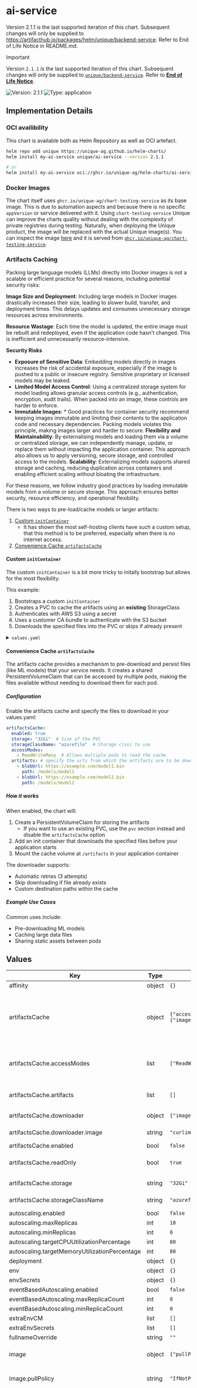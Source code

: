 # ai-service

Version 2.1.1 is the last supported iteration of this chart. Subsequent changes will only be supplied to https://artifacthub.io/packages/helm/unique/backend-service. Refer to End of Life Notice in README.md.

> [!IMPORTANT]
> Version `2.1.1` is the last supported iteration of this chart. Subsequent changes will only be supplied to [`unique/backend-service`](https://artifacthub.io/packages/helm/unique/backend-service). Refer to [**End of Life Notice**](#End-of-Life-Notice).

![Version: 2.1.1](https://img.shields.io/badge/Version-2.1.1-informational?style=flat-square) ![Type: application](https://img.shields.io/badge/Type-application-informational?style=flat-square)

## Implementation Details

### OCI availibility
This chart is available both as Helm Repository as well as OCI artefact.
```sh
helm repo add unique https://unique-ag.github.io/helm-charts/
helm install my-ai-service unique/ai-service --version 2.1.1

# or
helm install my-ai-service oci://ghcr.io/unique-ag/helm-charts/ai-service --version 2.1.1
```

### Docker Images
The chart itself uses `ghcr.io/unique-ag/chart-testing-service` as its base image. This is due to automation aspects and because there is no specific `appVersion` or service delivered with it. Using `chart-testing-service` Unique can improve the charts quality without dealing with the complexity of private registries during testing. Naturally, when deploying the Unique product, the image will be replaced with the actual Unique image(s). You can inspect the image [here](https://github.com/Unique-AG/helm-charts/tree/main/docker) and it is served from [`ghcr.io/unique-ag/chart-testing-service`](https://github.com/Unique-AG/helm-charts/pkgs/container/chart-testing-service).

### Artifacts Caching
Packing large language models (LLMs) directly into Docker images is not a scalable or efficient practice for several reasons, including potential security risks:

**Image Size and Deployment**: Including large models in Docker images drastically increases their size, leading to slower build, transfer, and deployment times. This delays updates and consumes unnecessary storage resources across environments.

**Resource Wastage**: Each time the model is updated, the entire image must be rebuilt and redeployed, even if the application code hasn't changed. This is inefficient and unnecessarily resource-intensive.

**Security Risks**
* **Exposure of Sensitive Data**: Embedding models directly in images increases the risk of accidental exposure, especially if the image is pushed to a public or insecure registry. Sensitive proprietary or licensed models may be leaked.
* **Limited Model Access Control**: Using a centralized storage system for model loading allows granular access controls (e.g., authentication, encryption, audit trails). When packed into an image, these controls are harder to enforce.
* **Immutable Images**: * Good practices for container security recommend keeping images immutable and limiting their contents to the application code and necessary dependencies. Packing models violates this principle, making images larger and harder to secure.
**Flexibility and Maintainability**: By externalising models and loading them via a volume or centralized storage, we can independently manage, update, or replace them without impacting the application container. This approach also allows us to apply versioning, secure storage, and controlled access to the models.
**Scalability**: Externalizing models supports shared storage and caching, reducing duplication across containers and enabling efficient scaling without bloating the infrastructure.

For these reasons, we follow industry good practices by loading immutable models from a volume or secure storage. This approach ensures better security, resource efficiency, and operational flexibility.

There is two ways to pre-load/cache models or larger artifacts:

1. [Custom `initContainer`](#custom-initcontainer)
    + It has shown the most self-hosting clients have such a custom setup, that this method is to be preferred, especially when there is no internet access.
1. [Convenience Cache `artifactsCache`](#convenience-cache-artifactscache)

#### Custom `initContainer`
The custom `initContainer` is a bit more tricky to initally bootstrap but allows for the most flexibility.

This example:

1. Bootstraps a custom `initContainer`
2. Creates a PVC to cache the artifacts using an **existing** StorageClass
3. Authenticates with AWS S3 using a secret
4. Uses a customer CA bundle to authenticate with the S3 bucket
5. Downloads the specified files into the PVC or skips if already present

<details>
  <summary><code>values.yaml</code></summary>

  ```yaml
  …
  env:
    …
    MODEL_PATH: "/artifacts/docling-models"
    EASYOCR_MODULE_PATH: "/artifacts/docling-models/"
    AWS_CA_BUNDLE: "/opt/ca-certs.crt"

  envSecrets:
    AWS_ACCESS_KEY_ID: ${filled_by_ci}
    AWS_SECRET_ACCESS_KEY: ${filled_by_ci}
    AWS_DEFAULT_REGION: ${filled_by_ci}
    AWS_ENDPOINT_URL: ${filled_by_ci}

  volumes:
  - name: ca-certs
    secret:
      secretName: ca-trustbundle
  volumeMounts:
  - name: ca-certs
    mountPath: "/opt/ca-certs.crt"
    subPath: ca.crt

  deployment:
    initContainers:
      - name: download-artifacts-custom
        image: amazon/aws-cli:2.24.1
        command:
          - /usr/bin/env
        args:
          - sh
          - -ce
          - |
            echo "Checking and downloading artifact files if needed..."

            cd /artifacts

            download_if_missing() {
              local file=$1
              local url=$2
              if [ ! -f "$file" ]; then
                echo "Downloading $file..."
                for i in 1 2 3; do
                  aws s3 cp "$url" "$file"
                  if [ -f "$file" ]; then
                    echo "$file downloaded successfully"
                    return 0
                  fi
                  echo "Attempt $i failed, retrying..."
                  sleep 5
                done
                echo "Failed to download $file after 3 attempts"
                return 1
              else
                echo "$file already exists, skipping download"
              fi
            }

            download_if_missing "docling-models/config.json" "s3://BUCKET_NAME/models/docling-models/config.json" && \
            download_if_missing "docling-models/model_artifacts/layout/config.json" "s3://BUCKET_NAME/models/docling-models/model_artifacts/layout/config.json" && \
            download_if_missing "docling-models/model_artifacts/layout/preprocessor_config.json" "s3://BUCKET_NAME/models/docling-models/model_artifacts/layout/preprocessor_config.json"
            …
            echo "Download finished"
        volumeMounts:
          - name: artifacts-cache
            mountPath: /artifacts
            readOnly: false
          - name: ca-certs
            mountPath: "/opt/ca-certs.crt"
            subPath: ca.crt
  pvc:
    enabled: true
    name: artifacts-cache
    storage: 30Gi
    storageClassCreationEnabled: false # the SA already exists
    storageClassName: ${filled_by_ci}
  ```
</details>

#### Convenience Cache `artifactsCache`
The artifacts cache provides a mechanism to pre-download and persist files (like ML models) that your service needs. It creates a shared PersistentVolumeClaim that can be accessed by multiple pods, making the files available without needing to download them for each pod.

##### Configuration
Enable the artifacts cache and specify the files to download in your values.yaml:

```yaml
artifactsCache:
  enabled: true
  storage: "32Gi"  # Size of the PVC
  storageClassName: "azurefile"  # Storage class to use
  accessModes:
    - ReadWriteMany  # Allows multiple pods to read the cache
  artifacts: # specify the urls from which the artifacts are to be downloaded and the paths where they are to be saved
    - blobUrl: https://example.com/model1.bin
      path: /models/model1
    - blobUrl: https://example.com/model2.bin
      path: /models/model2
```

##### How it works
When enabled, the chart will:
1. Create a PersistentVolumeClaim for storing the artifacts
    + If you want to use an existing PVC, use the `pvc` section instead and disable the `artifactsCache` option
2. Add an init container that downloads the specified files before your application starts
3. Mount the cache volume at `/artifacts` in your application container

The downloader supports:
- Automatic retries (3 attempts)
- Skip downloading if file already exists
- Custom destination paths within the cache

##### Example Use Cases
Common uses include:
- Pre-downloading ML models
- Caching large data files
- Sharing static assets between pods

## Values

| Key | Type | Default | Description |
|-----|------|---------|-------------|
| affinity | object | `{}` |  |
| artifactsCache | object | `{"accessModes":["ReadWriteMany"],"artifacts":[],"downloader":{"image":"curlimages/curl:8.12.0","insecure":false},"enabled":false,"readOnly":true,"storage":"32Gi","storageClassName":"azurefile"}` | Configuration for artifacts cache, see the readme above for examples and details. Only use the cache if you want to actively download artifacts. Else use the `pvc` section. |
| artifactsCache.accessModes | list | `["ReadWriteMany"]` | Access modes for artifacts cache. Possible values: ReadWriteOnce, ReadOnlyMany, ReadWriteMany |
| artifactsCache.artifacts | list | `[]` | artifactsCache.artifacts[].path Path where to store the downloaded artifact |
| artifactsCache.downloader | object | `{"image":"curlimages/curl:8.12.0","insecure":false}` | Configuration for the artifacts downloader init container |
| artifactsCache.downloader.image | string | `"curlimages/curl:8.12.0"` | Image to use for the artifacts downloader init container |
| artifactsCache.enabled | bool | `false` | Enable artifacts cache PVC |
| artifactsCache.readOnly | bool | `true` | By secure default, the artifacts cache is read only, allows writes if needed |
| artifactsCache.storage | string | `"32Gi"` | Storage size for artifacts cache |
| artifactsCache.storageClassName | string | `"azurefile"` | Storage class name for artifacts cache |
| autoscaling.enabled | bool | `false` |  |
| autoscaling.maxReplicas | int | `10` |  |
| autoscaling.minReplicas | int | `0` |  |
| autoscaling.targetCPUUtilizationPercentage | int | `80` |  |
| autoscaling.targetMemoryUtilizationPercentage | int | `80` |  |
| deployment | object | `{}` |  |
| env | object | `{}` |  |
| envSecrets | object | `{}` |  |
| eventBasedAutoscaling.enabled | bool | `false` |  |
| eventBasedAutoscaling.maxReplicaCount | int | `8` |  |
| eventBasedAutoscaling.minReplicaCount | int | `0` |  |
| extraEnvCM | list | `[]` |  |
| extraEnvSecrets | list | `[]` |  |
| fullnameOverride | string | `""` |  |
| image | object | `{"pullPolicy":"IfNotPresent","repository":"ghcr.io/unique-ag/chart-testing-service","tag":"1.0.2"}` | The image to use for this specific deployment and its cron jobs |
| image.pullPolicy | string | `"IfNotPresent"` | pullPolicy, Unique recommends to never use 'Always' |
| image.repository | string | `"ghcr.io/unique-ag/chart-testing-service"` | Repository, where the Unique service image is pulled from - for Unique internal deployments, these is the internal release repository - for client deployments, this will refer to the client's repository where the images have been mirrored too Note that it is bad practice and not advised to directly pull from Uniques release repository Read in the readme on why the helm chart comes bundled with the unique-ag/chart-testing-service image |
| image.tag | string | `"1.0.2"` | tag, most often will refer one of the latest release of the Unique service Read in the readme on why the helm chart comes bundled with the unique-ag/chart-testing-service image |
| imagePullSecrets | list | `[]` |  |
| ingress.enabled | bool | `false` |  |
| ingress.tls.enabled | bool | `false` |  |
| lifecycle.preStop.httpGet.path | string | `"can_shutdown"` |  |
| lifecycle.preStop.httpGet.port | int | `8081` |  |
| nameOverride | string | `""` |  |
| nodeSelector | object | `{}` |  |
| pdb.maxUnavailable | string | `"30%"` |  |
| podAnnotations | object | `{}` |  |
| podSecurityContext | object | `{"seccompProfile":{"type":"RuntimeDefault"}}` | PodSecurityContext for the pod(s) |
| podSecurityContext.seccompProfile | object | `{"type":"RuntimeDefault"}` | seccompProfile, controls the seccomp profile for the container, defaults to 'RuntimeDefault' |
| probes.enabled | bool | `false` |  |
| probes.liveness.failureThreshold | int | `6` |  |
| probes.liveness.httpGet.path | string | `"/probe"` |  |
| probes.liveness.httpGet.port | string | `"http"` |  |
| probes.liveness.initialDelaySeconds | int | `10` |  |
| probes.liveness.periodSeconds | int | `5` |  |
| probes.readiness.failureThreshold | int | `6` |  |
| probes.readiness.httpGet.path | string | `"/probe"` |  |
| probes.readiness.httpGet.port | string | `"http"` |  |
| probes.readiness.initialDelaySeconds | int | `10` |  |
| probes.readiness.periodSeconds | int | `5` |  |
| probes.startup.failureThreshold | int | `30` |  |
| probes.startup.httpGet.path | string | `"/probe"` |  |
| probes.startup.httpGet.port | string | `"http"` |  |
| probes.startup.initialDelaySeconds | int | `10` |  |
| probes.startup.periodSeconds | int | `10` |  |
| pvc | object | `{"accessMode":"ReadWriteMany","enabled":false,"storage":"32Gi","storageClassCreationEnabled":true,"storageClassName":"azurefile"}` | Configuration for Persistent Volume Claim |
| pvc.accessMode | string | `"ReadWriteMany"` | Access mode for PVC. Possible values: ReadWriteOnce, ReadOnlyMany, ReadWriteMany |
| pvc.enabled | bool | `false` | Enable persistent volume claim |
| pvc.storage | string | `"32Gi"` | Storage size for PVC |
| pvc.storageClassCreationEnabled | bool | `true` | Creating a new storage class for the PVC - defaults to true for backwards compatibility |
| pvc.storageClassName | string | `"azurefile"` | Storage class name for PVC |
| replicaCount | int | `1` |  |
| resources | object | `{}` |  |
| rollingUpdate.maxSurge | int | `1` |  |
| rollingUpdate.maxUnavailable | int | `0` |  |
| secretProvider | object | `{}` |  |
| securityContext | object | `{"allowPrivilegeEscalation":false,"capabilities":{"drop":["ALL"]},"readOnlyRootFilesystem":true,"runAsNonRoot":true,"runAsUser":1000}` | securityContext for the container(s) |
| securityContext.allowPrivilegeEscalation | bool | `false` | AllowPrivilegeEscalation, controls if the container can gain more privileges than its parent process, defaults to 'false' |
| securityContext.capabilities | object | `{"drop":["ALL"]}` | capabilities section controls the Linux capabilities for the container |
| securityContext.readOnlyRootFilesystem | bool | `true` | readOnlyRootFilesystem, controls if the container has a read-only root filesystem, defaults to 'true' |
| securityContext.runAsNonRoot | bool | `true` | runAsNonRoot, controls if the container must run as a non-root user, defaults to 'true' |
| securityContext.runAsUser | int | `1000` | runAsUser, controls the user ID that runs the container, defaults to '1000' |
| service.port | int | `8081` |  |
| service.type | string | `"ClusterIP"` |  |
| serviceAccount.annotations | object | `{}` |  |
| serviceAccount.enabled | bool | `false` |  |
| serviceAccount.workloadIdentity | object | `{}` |  |
| terminationGracePeriodSeconds | int | `3600` |  |
| tolerations | list | `[]` |  |
| volumeMounts | list | `[]` |  |
| volumes | list | `[]` |  |

## End of Life Notice

Unique has historically maintained two distinct Helm charts for backend services: [`unique/backend-service`](https://artifacthub.io/packages/helm/unique/backend-service) and the current `ai-service` chart. While `backend-service` has been actively maintained and regularly updated, the `ai-service` chart has seen limited maintenance due to its lower adoption rate. Analysis shows that `ai-service` provides minimal additional functionality beyond `backend-service`, with its primary distinguishing feature being the `artifactsCache` component, which has seen minimal utilization in production environments.

⚠️ Version `2.1.1` represents the final supported release of this chart.

### Migration Considerations

The primary migration consideration involves the `artifactsCache` functionality. While it is possible to migrate this feature by analyzing the existing implementation, we recommend against a direct 1:1 migration. Instead, we suggest adapting the caching mechanism to your specific infrastructure requirements, as the original implementation was designed for highly customized environments that rarely aligned with typical deployment scenarios.

----------------------------------------------
Autogenerated from chart metadata using [helm-docs v1.14.2](https://github.com/norwoodj/helm-docs/releases/v1.14.2)
